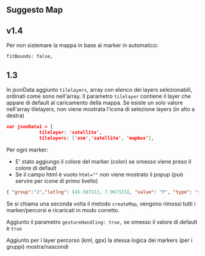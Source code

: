 ## Suggesto Map

## v1.4
Per non sistemare la mappa in base ai marker in automatico:

```fitBounds: false,```


## 1.3
In jsonData aggiunto `tilelayers`, array con elenco dei layers selezionabili, 
ordinati come sono nell'array. 
Il parametro `tilelayer` contiene il layer che appare di default al caricamento
della mappa. 
Se esiste un solo valore nell'array tilelayers, non viene mostrata l'icona di selezione layers (in alto a destra)

``` json
var jsonData1 = {
            tilelayer: 'satellite',
            tilelayers: ['osm','satellite', 'mapbox'],

```

Per ogni marker:

- E' stato aggiungo il colore del marker (color) se omesso viene preso il colore di default
- Se il campo html è vuoto `html=""` non viene mostrato il popup (può servire per icone di primo livello)

``` json
{ "group":"2","latlng": [45.587313, 7.967323], "value": "P", "type": "svgNumIcon", "size": 50,"color": "#FF0000",  "html": "Popup html" },
```

Se si chiama una seconda volta il metodo `createMap`, vengono rimossi tutti i marker/percorsi e ricaricati in modo corretto.

Aggiunto il parametro `gestureHandling: true,` se omesso il valore di default è `true`

Aggiunto per i layer percorso (kml, gpx) la stessa logica dei markers (per i gruppi) mostra/nascondi


